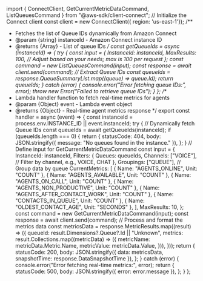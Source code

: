 import { ConnectClient, GetCurrentMetricDataCommand, ListQueuesCommand } from "@aws-sdk/client-connect";
// Initialize the Connect client
const client = new ConnectClient({ region: 'us-east-1'});
/**
* Fetches the list of Queue IDs dynamically from Amazon Connect
* @param {string} instanceId - Amazon Connect instance ID
* @returns {Array<string>} - List of queue IDs
*/
const getQueueIds = async (instanceId) => {
 try {
   const input = {
     InstanceId: instanceId,
     MaxResults: 100, // Adjust based on your needs; max is 100 per request
   };
   const command = new ListQueuesCommand(input);
   const response = await client.send(command);
   // Extract Queue IDs
   const queueIds = response.QueueSummaryList.map((queue) => queue.Id);
   return queueIds;
 } catch (error) {
   console.error("Error fetching queue IDs:", error);
   throw new Error("Failed to retrieve queue IDs");
 }
};
/**
* Lambda handler function to fetch real-time metrics for agents
* @param {Object} event - Lambda event object
* @returns {Object} - Real-time agent metrics response
*/
export const handler = async (event) => {
 const instanceId = process.env.INSTANCE_ID || event.instanceId;
 try {
   // Dynamically fetch Queue IDs
   const queueIds = await getQueueIds(instanceId);
   if (queueIds.length === 0) {
     return {
       statusCode: 404,
       body: JSON.stringify({ message: "No queues found in the instance." }),
     };
   }
   // Define input for GetCurrentMetricDataCommand
   const input = {
     InstanceId: instanceId,
     Filters: {
       Queues: queueIds,
       Channels: ["VOICE"], // Filter by channel, e.g., VOICE, CHAT
     },
     Groupings: ["QUEUE"], // Group data by queue
     CurrentMetrics: [
       { Name: "AGENTS_ONLINE", Unit: "COUNT" },
       { Name: "AGENTS_AVAILABLE", Unit: "COUNT" },
       { Name: "AGENTS_ON_CALL", Unit: "COUNT" },
       { Name: "AGENTS_NON_PRODUCTIVE", Unit: "COUNT" },
       { Name: "AGENTS_AFTER_CONTACT_WORK", Unit: "COUNT" },
       { Name: "CONTACTS_IN_QUEUE", Unit: "COUNT" },
       { Name: "OLDEST_CONTACT_AGE", Unit: "SECONDS" },
     ],
     MaxResults: 10,
   };
   const command = new GetCurrentMetricDataCommand(input);
   const response = await client.send(command);
   // Process and format the metrics data
   const metricsData = response.MetricResults.map((result) => ({
     queueId: result.Dimensions?.Queue?.Id || "Unknown",
     metrics: result.Collections.map((metricData) => ({
       metricName: metricData.Metric.Name,
       metricValue: metricData.Value,
     })),
   }));
   return {
     statusCode: 200,
     body: JSON.stringify({ data: metricsData, snapshotTime: response.DataSnapshotTime }),
   };
 } catch (error) {
   console.error("Error fetching real-time metrics:", error);
   return {
     statusCode: 500,
     body: JSON.stringify({ error: error.message }),
   };
 }
};
